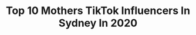 ---
title: Top 10 Mothers TikTok Influencers In Sydney In 2020
description: >-
  Find top mothers TikTok influencers in Sydney in 2020. Most popular hashtags: #aussiethings #mother #withmyfamily #learnontiktok.
platform: TikTok
profiles:
  - username: "helenchikx"
    fullname: >-
      Helen Chik
    location: "Australia"
    followers: 4969
    engagement: 944
    commentsToLikes: 0.137540
    id: ck9v0merwdazi0j78oxagbqph
    verified: false
    hashtags: "#duetthis, #bedroomcheck, #wipechallenge, #behindthescenes"
  - username: "x.has.ch"
    fullname: >-
      X Has Ch
    location: "Australia"
    followers: 97043
    engagement: 398
    commentsToLikes: 0.043772
    id: cka0xspt08e7g0i78jbimzbdx
    verified: false
    hashtags: "#ranger, #slowmotion, #mynephew, #patrol"
  - username: "rajwinderkaur2746"
    fullname: >-
      Rajwinder Kaur
    location: "Australia"
    followers: 45625
    engagement: 387
    commentsToLikes: 0.072516
    id: cka5z1gjxkr3s0i789t4ivl3c
    verified: false
    hashtags: "#getmoving, #minivlog, #birthday, #dhee"
  - username: "meshki"
    fullname: >-
      Meshki 
    location: "Australia"
    followers: 18474
    engagement: 508
    commentsToLikes: 0.016786
    id: ck8oxz4pq4sao0j78clyebkrw
    verified: true
    hashtags: "#onlineshopping, #mothers, #iso, #addisonrae"
  - username: "sukh_sooch"
    fullname: >-
      SUKHSOOCH
    location: "Australia"
    followers: 83037
    engagement: 1427
    commentsToLikes: 0.031557
    id: cka0rnij4hqnq0i78b7ifn5tt
    verified: false
    hashtags: "#helostar, #diyan, #love, #tiktokindia"
  - username: "_memes_69_420"
    fullname: >-
      BIG MAN
    location: "Australia"
    followers: 3265
    engagement: 1661
    commentsToLikes: 0.015592
    id: ck9shzza5w91s0j78n31w42z7
    verified: false
    hashtags: "#mambamentality, #nba, #mj23, #basketball"
  - username: "life_of_carolyn"
    fullname: >-
      life_of_carolyn
    location: "Australia"
    followers: 35434
    engagement: 1470
    commentsToLikes: 0.071542
    id: cka0gee5s44rz0i78u1leq44v
    verified: false
    hashtags: "#homeroutine, #sidehustle, #shuffle, #over30club"
  - username: "helenchikx"
    fullname: >-
      Helen Chik
    location: "Australia"
    followers: 4969
    engagement: 944
    commentsToLikes: 0.137540
    id: ck9v0merwdazi0j78oxagbqph
    verified: false
    hashtags: "#duetthis, #bedroomcheck, #wipechallenge, #behindthescenes"
  - username: "bigdivock1"
    fullname: >-
      BigDivock
    location: "Australia"
    followers: 50437
    engagement: 1395
    commentsToLikes: 0.011211
    id: ck8faaond460s0j7852a1w3o7
    verified: false
    hashtags: "#earthday, #liverpool, #aussiethings, #poem"
  - username: "rajwinderkaur2746"
    fullname: >-
      Rajwinder Kaur
    location: "Australia"
    followers: 45625
    engagement: 387
    commentsToLikes: 0.072516
    id: cka5z1gjxkr3s0i789t4ivl3c
    verified: false
    hashtags: "#getmoving, #minivlog, #birthday, #dhee"
---
